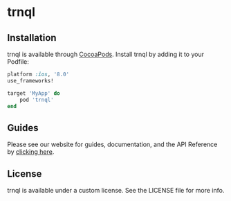 # trnql

## Installation

trnql is available through [CocoaPods](http://cocoapods.org). Install trnql by adding it to your Podfile:

```ruby
platform :ios, '8.0'
use_frameworks!

target 'MyApp' do
	pod 'trnql'
end
```

## Guides

Please see our website for guides, documentation, and the API Reference by [clicking here](http://trnql.com/guides-ios/).

## License

trnql is available under a custom license. See the LICENSE file for more info. 